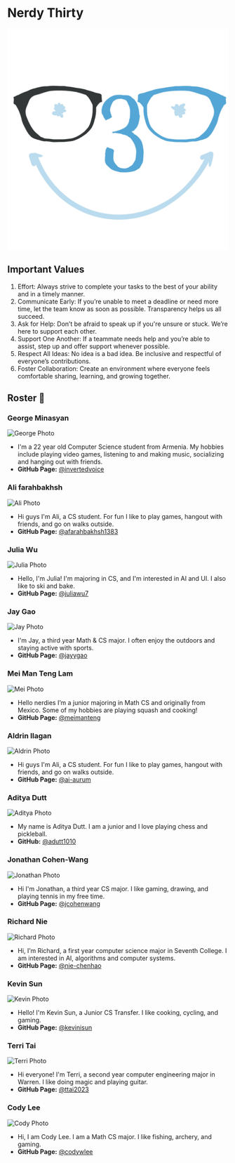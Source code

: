 # Nerdy Thirty
![Logo Photo](./branding/cse_110_logo.jpg)


## Important Values
1. Effort: Always strive to complete your tasks to the best of your ability and in a timely manner.
2. Communicate Early: If you’re unable to meet a deadline or need more time, let the team know as soon as possible. Transparency helps us all succeed.
3. Ask for Help: Don’t be afraid to speak up if you're unsure or stuck. We’re here to support each other.
4. Support One Another: If a teammate needs help and you’re able to assist, step up and offer support whenever possible.
5. Respect All Ideas: No idea is a bad idea. Be inclusive and respectful of everyone’s contributions.
6. Foster Collaboration: Create an environment where everyone feels comfortable sharing, learning, and growing together.


## Roster 👤



### George Minasyan
![George Photo](https://i.gyazo.com/5a90fddeac5fb6796b62f4d4f6ca28e1.png)
-  I'm a 22 year old Computer Science student from Armenia. My hobbies include playing video games, listening to and making music, socializing and hanging out with friends.
- **GitHub Page:** [@invertedvoice](https://invertedvoice.github.io/CSE110/)


### Ali farahbakhsh
![Ali Photo](https://cdn.prod.website-files.com/674fbc979f25227affcdf72c/6754fb6df7d23a5d06b17bd6_1720630806309-p-500.jpeg)
-  Hi guys I'm Ali, a CS student. For fun I like to play games, hangout with friends, and go on walks outside.
- **GitHub Page:** [@afarahbakhsh1383](https://afarahbakhsh1383.github.io/cse_110_lab_1/)

### Julia Wu
![Julia Photo](https://i.gyazo.com/c0f33ffe54a263a430c089b8a2698a63.jpg
)
- Hello, I'm Julia! I'm majoring in CS, and I'm interested in AI and UI. I also like to ski and bake.
- **GitHub Page:** [@juliawu7](https://juliawu7.github.io/user-page/)


### Jay Gao
![Jay Photo](https://i.gyazo.com/d1d391312ad38673cfbd0edeceeead1f.png
)
- I'm Jay, a third year Math & CS major. I often enjoy the outdoors and staying active with sports.
- **GitHub Page:** [@jayygao](https://jayygao.github.io/jay-cse110/)


### Mei Man Teng Lam
![Mei Photo](https://i.gyazo.com/8f71f39d60c4e8084ac5086976e42e52.jpg
)
- Hello nerdies I’m a junior majoring in Math CS and originally from Mexico. Some of my hobbies are playing squash and cooking!
- **GitHub Page:** [@meimanteng](https://meimanteng.github.io/CSE110/)


### Aldrin Ilagan
![Aldrin Photo](https://i.gyazo.com/984ddb83eca74e979a4a1a458e194f9d.png)
-  Hi guys I'm Ali, a CS student. For fun I like to play games, hangout with friends, and go on walks outside.
- **GitHub Page:** [@ai-aurum](https://ai-aurum.github.io/Pages/)

### Aditya Dutt
![Aditya Photo](https://i.gyazo.com/01f004ef5b3b53a778120473a0f3dc32.jpg)
-  My name is Aditya Dutt. I am a junior and I love playing chess and pickleball.
- **GitHub:** [@adutt1010](http://github.com/adutt1010)

### Jonathan Cohen-Wang
![Jonathan Photo](https://i.gyazo.com/80413d6de20f53163031430e7ae79242.jpg)
-  Hi I'm Jonathan, a third year CS major. I like gaming, drawing, and playing tennis in my free time.
- **GitHub Page:** [@jcohenwang](https://jcohenwang.github.io/CSE110-Lab1/)

### Richard Nie
![Richard Photo](https://i.gyazo.com/a6eff03430477e6e911bf2f303245796.png)
-  Hi, I’m Richard, a first year computer science major in Seventh College. I am interested in AI, algorithms and computer systems.
- **GitHub Page:** [@nie-chenhao](https://nie-chenhao.github.io/CSE110-Lab1/)

### Kevin Sun
![Kevin Photo](https://i.gyazo.com/4c50bf98265ed95cc7534cc825edfdda.jpg)
-  Hello! I'm Kevin Sun, a Junior CS Transfer.  I like cooking, cycling, and gaming.
- **GitHub Page:** [@kevinisun](https://kevinisun.github.io/CSE110Lab1/)


### Terri Tai

![Terri Photo](https://i.gyazo.com/262cdf1f2101f409a70ac406649c78d7.jpg)
-  Hi everyone! I'm Terri, a second year computer engineering major in Warren. I like doing magic and playing guitar.
- **GitHub Page:** [@ttai2023](https://ttai2023.github.io/cse110/)

### Cody Lee

![Cody Photo](https://i.gyazo.com/b4d76e17fad14eb4b04e8590c0efd018.jpg)
-  Hi, I am Cody Lee. I am a Math CS major. I like fishing, archery, and gaming.
- **GitHub Page:** [@codywlee](https://codywlee.github.io/CS110sp25/)

